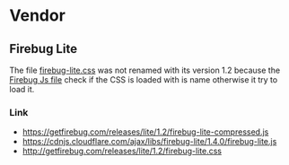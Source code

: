 # Vendor


## Firebug Lite

The file [firebug-lite.css](firebug-lite.css) was not renamed with its version 1.2 because
the [Firebug Js file](firebug-lite-1.2.js) check if the CSS is loaded with is name otherwise it try to load it.
  
  
  
### Link

  * https://getfirebug.com/releases/lite/1.2/firebug-lite-compressed.js
  * https://cdnjs.cloudflare.com/ajax/libs/firebug-lite/1.4.0/firebug-lite.js
  * http://getfirebug.com/releases/lite/1.2/firebug-lite.css
